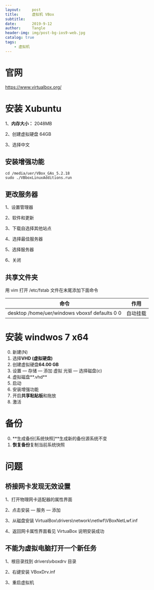 ```yaml
---
layout:     post
title:      虚拟机 VBox
subtitle:   
date:       2019-9-12
author:     Tangle
header-img: img/post-bg-ios9-web.jpg
catalog: true
tags:
    - 虚拟机
---
```


# 官网

https://www.virtualbox.org/

# 安装 Xubuntu

1、**内存大小：** 2048MB

2、创建虚拟硬盘 64GB

3、选择中文

## 安装增强功能

```
cd /media/uer/VBox_GAs_5.2.18
sudo ./VBboxLinuxAdditions.run
```

## 更改服务器

1、设置管理器

2、软件和更新

3、下载自选择其他站点

4、选择最佳服务器

5、选择服务器

6、关闭

## 共享文件夹

用 vim 打开 /etc/fstab 文件在末尾添加下面命令

| 命令                                          | 作用     |
| --------------------------------------------- | -------- |
| desktop /home/uer/windows vboxsf defaults 0 0 | 自动挂载 |

# 安装 windwos 7 x64

0. 新建(N)
0. 选择**VHD (虚拟硬盘)**
0. 创建虚拟硬盘**64.00 GB**
0. 设置 — 存储 — 添加 虚拟 光驱 — 选择磁盘(c)
0. 虚拟磁盘**.vhd**
0. 启动
0. 安装增强功能
0. 开启**共享粘贴板**和拖放
0. 激活

# 备份

0. **生成备份[系统快照]**生成新的备份源系统不变
0. **恢复备份**复制当前系统快照

# 问题

## 桥接网卡发现无效设置

1、打开物理网卡适配器的属性界面

2、点击安装 — 服务 — 添加

3、从磁盘安装 VirtualBox\drivers\network\netlwf\VBoxNetLwf.inf

4、返回网卡属性界面看见 VirtuaBox 说明安装成功

## 不能为虚拟电脑打开一个新任务

1、根目录找到 drivers\vboxdrv 目录

2、右键安装 VBoxDrv.inf

3、重启虚拟机
